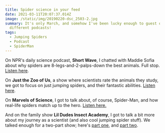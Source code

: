 ```yaml
---
title: Spider science in your feed
date: 2021-03-11T20:07:37.014Z
image: /static/img/20190220-dsc_2503-2.jpg
summary: It's only March, and somehow I've been lucky enough to guest on four
  different podcasts!
tags:
  - Jumping Spiders
  - Podcast
  - SpiderMan
---
```

On NPR's daily science podcast, **Short Wave**, I chatted with Maddie Sofia about why spiders are 8-legs-and-2-palps-down the best animals. Full stop. [Listen here](https://www.sciencefriday.com/articles/science-friday-summer-institute-2020/).

On **Just the Zoo of Us**, a show where scientists rate the animals they study, we got to focus on just jumping spiders, and their fantastic abilities. [Listen here](https://anchor.fm/justthezooofus/episodes/87-Jumping-Spiders-w-Dr--Sebastian-Echeverri-ercevf).

On **Marvels of Science**, I got to talk about, of course, Spider-Man, and how real-life spiders match up to the hero. [Listen here.](https://anchor.fm/marvels-of-science/episodes/Episode-9-Spider-Man-Does-Whatever-He-Wants-er2gp3)

And on the family show **Lil Dudes Insect Academy**, I got to talk a bit more about my journey as a scientist (and also cool jumping spider stuff). We talked enough for a two-part show; here's [part one](https://anchor.fm/lildudesacademy/embed/episodes/54--The-amazing-life-of-Jumping-Spiders--Pt-1-Feat--Dr--Sebastian-Echeverri-er6dc3), and [part two](https://anchor.fm/lildudesacademy/embed/episodes/55--The-amazing-life-of-Jumping-Spiders--Pt-2-Feat--Dr--Sebastian-Echeverri-es23gs).[](https://anchor.fm/lildudesacademy/embed/episodes/54--The-amazing-life-of-Jumping-Spiders--Pt-1-Feat--Dr--Sebastian-Echeverri-er6dc3)